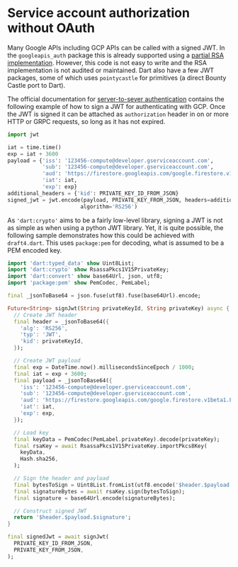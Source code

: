 Service account authorization without OAuth
===========================================

Many Google APIs including GCP APIs can be called with a signed JWT. In the
`googleapis_auth` package this is already supported using a
[partial RSA implementation][googleapis_jwt_sign]. However, this code is not
easy to write and the RSA implementation is not audited or maintained.
Dart also have a few JWT packages, some of which uses `pointycastle` for
primitives (a direct Bounty Castle port to Dart).

The official documentation for [server-to-sever authentication][server-auth]
contains the following example of how to sign a JWT for authenticating with
GCP. Once the JWT is signed it can be attached as `authorization` header in
on or more HTTP or GRPC requests, so long as it has not expired.

```python
import jwt

iat = time.time()
exp = iat + 3600
payload = {'iss': '123456-compute@developer.gserviceaccount.com',
           'sub': '123456-compute@developer.gserviceaccount.com',
           'aud': 'https://firestore.googleapis.com/google.firestore.v1beta1.Firestore'
           'iat': iat,
           'exp': exp}
additional_headers = {'kid': PRIVATE_KEY_ID_FROM_JSON}
signed_jwt = jwt.encode(payload, PRIVATE_KEY_FROM_JSON, headers=additional_headers,
                       algorithm='RS256')
```

As `'dart:crypto'` aims to be a fairly low-level library, signing a JWT is not
as simple as when using a python JWT library. Yet, it is quite possible, the
following sample demonstrates how this could be achieved with `draft4.dart`.
This uses `package:pem` for decoding, what is assumed to be a PEM encoded key.

```dart
import 'dart:typed_data' show Uint8List;
import 'dart:crypto' show RsassaPkcs1V15PrivateKey;
import 'dart:convert' show base64Url, json, utf8;
import 'package:pem' show PemCodec, PemLabel;

final _jsonToBase64 = json.fuse(utf8).fuse(base64Url).encode;

Future<String> signJwt(String privateKeyId, String privateKey) async {
  // Create JWT header
  final header = _jsonToBase64({
    'alg': 'RS256',
    'typ': 'JWT',
    'kid': privateKeyId,
  });

  // Create JWT payload
  final exp = DateTime.now().millisecondsSinceEpoch / 1000;
  final iat = exp + 3600;
  final payload = _jsonToBase64({
    'iss': '123456-compute@developer.gserviceaccount.com',
    'sub': '123456-compute@developer.gserviceaccount.com',
    'aud': 'https://firestore.googleapis.com/google.firestore.v1beta1.Firestore'
    'iat': iat,
    'exp': exp,
  });

  // Load key
  final keyData = PemCodec(PemLabel.privateKey).decode(privateKey);
  final rsaKey = await RsassaPkcs1V15PrivateKey.importPkcs8Key(
    keyData,
    Hash.sha256,
  );

  // Sign the header and payload
  final bytesToSign = Uint8List.fromList(utf8.encode('$header.$payload'));
  final signatureBytes = await rsaKey.sign(bytesToSign);
  final signature = base64Url.encode(signatureBytes);

  // Construct signed JWT
  return '$header.$payload.$signature';
}

final signedJwt = await signJwt(
  PRIVATE_KEY_ID_FROM_JSON,
  PRIVATE_KEY_FROM_JSON,
);
```


[server-auth]: https://developers.google.com/identity/protocols/OAuth2ServiceAccount#jwt-auth
[googleapis_jwt_sign]: https://github.com/dart-lang/googleapis_auth/blob/365652a5dc9d60c8d37fdbb6c8937ce616cfc842/lib/src/oauth2_flows/jwt.dart